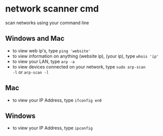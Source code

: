 # network scanner cmd
scan networks using your command line

## Windows and Mac
* to view web ip's, type <code>ping 'website'</code>
* to view information on anything (website ip), (your ip), type <code>whois 'ip'</code>
* to view your LAN, type <code>arp -a</code>
* to view devices connected on your network, type <code>sudo arp-scan -l</code> or <code>arp-scan -l</code>

## Mac
* to view your IP Address, type <code>ifconfig en0</code>

## Windows
* to view your IP Address, type <code>ipconfig</code>
